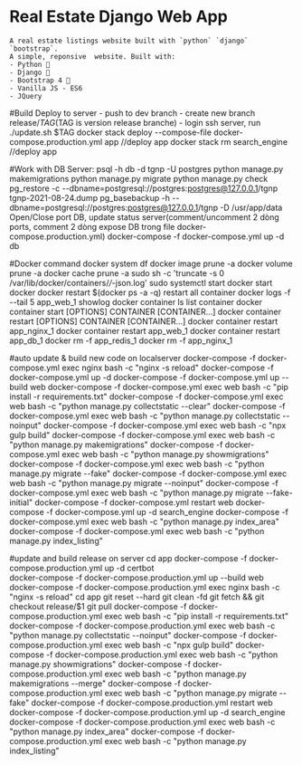 # Real Estate Django Web App
    A real estate listings website built with `python` `django` `bootstrap`.
    A simple, reponsive  website. Built with:
    - Python 🐍
    - Django 🎸
    - Bootstrap 4 🌈
    - Vanilla JS - ES6
    - JQuery

#Build Deploy to server
    - push to dev branch
    - create new branch release/$TAG ($TAG is version release branche)
    - login ssh server, run ./update.sh $TAG
    docker stack deploy --compose-file docker-compose.production.yml app   //deploy app
    docker stack rm search_engine   //deploy app

#Work with DB Server:
    psql -h db -d tgnp -U postgres
    python manage.py makemigrations
    python manage.py migrate
    python manage.py check
    pg_restore -c --dbname=postgresql://postgres:postgres@127.0.0.1/tgnp tgnp-2021-08-24.dump
    pg_basebackup -h --dbname=postgresql://postgres:postgres@127.0.0.1/tgnp -D /usr/app/data
    Open/Close port DB, update status server(comment/uncomment 2 dòng ports, comment 2 dòng expose DB trong file docker-compose.production.yml)
        docker-compose -f docker-compose.yml up -d db

#Docker command
    docker system df
    docker image prune -a
    docker volume prune -a
    docker cache prune -a
    sudo sh -c 'truncate -s 0 /var/lib/docker/containers/*/*-json.log'
    sudo systemctl start docker         start docker
    docker restart $(docker ps -a -q)    restart all container
    docker logs -f --tail 5 app_web_1       showlog
    docker container ls         list container
    docker container start [OPTIONS] CONTAINER [CONTAINER...]
    docker container restart [OPTIONS] CONTAINER [CONTAINER...]
        docker container restart app_nginx_1
        docker container restart app_web_1
        docker container restart app_db_1
        docker rm -f app_redis_1
        docker rm -f app_nginx_1

#auto update & build new code on localserver
    docker-compose -f docker-compose.yml exec nginx bash -c "nginx -s reload"
    docker-compose -f docker-compose.yml up -d
    docker-compose -f docker-compose.yml up --build web
    docker-compose -f docker-compose.yml exec web bash -c "pip install -r requirements.txt"
    docker-compose -f docker-compose.yml exec web bash -c "python manage.py collectstatic --clear"
    docker-compose -f docker-compose.yml exec web bash -c "python manage.py collectstatic --noinput"
    docker-compose -f docker-compose.yml exec web bash -c "npx gulp build"
    docker-compose -f docker-compose.yml exec web bash -c "python manage.py makemigrations"
    docker-compose -f docker-compose.yml exec web bash -c "python manage.py showmigrations"
    docker-compose -f docker-compose.yml exec web bash -c "python manage.py migrate --fake"
    docker-compose -f docker-compose.yml exec web bash -c "python manage.py migrate --noinput"
    docker-compose -f docker-compose.yml exec web bash -c "python manage.py migrate --fake-initial"
    docker-compose -f docker-compose.yml restart web
    docker-compose -f docker-compose.yml up -d search_engine
    docker-compose -f docker-compose.yml exec web bash -c "python manage.py index_area"
    docker-compose -f docker-compose.yml exec web bash -c "python manage.py index_listing"

#update and build release on server
    cd app
    docker-compose -f docker-compose.production.yml up -d certbot  
    docker-compose -f docker-compose.production.yml up --build web
    docker-compose -f docker-compose.production.yml exec nginx bash -c "nginx -s reload"
    cd app
    git reset --hard
    git clean -fd
    git fetch && git checkout release/$1
    git pull
    docker-compose -f docker-compose.production.yml exec web bash -c "pip install -r requirements.txt"
    docker-compose -f docker-compose.production.yml exec web bash -c "python manage.py collectstatic --noinput"
    docker-compose -f docker-compose.production.yml exec web bash -c "npx gulp build"
    docker-compose -f docker-compose.production.yml exec web bash -c "python manage.py showmigrations"
    docker-compose -f docker-compose.production.yml exec web bash -c "python manage.py makemigrations --merge"
    docker-compose -f docker-compose.production.yml exec web bash -c "python manage.py migrate --fake"
    docker-compose -f docker-compose.production.yml restart web
    docker-compose -f docker-compose.production.yml up -d search_engine
    docker-compose -f docker-compose.production.yml exec web bash -c "python manage.py index_area"
    docker-compose -f docker-compose.production.yml exec web bash -c "python manage.py index_listing"
    
